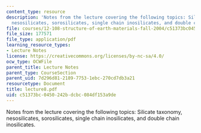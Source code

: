 ```yaml
---
content_type: resource
description: 'Notes from the lecture covering the following topics: Silicate taxonomy,
  nesosilicates, sorosilicates, single chain inosilicates, and double chain inosilicates.'
file: courses/12-108-structure-of-earth-materials-fall-2004/c51373bc0450242bdcbc084df153a9de_lecture8.pdf
file_size: 177571
file_type: application/pdf
learning_resource_types:
- Lecture Notes
license: https://creativecommons.org/licenses/by-nc-sa/4.0/
ocw_type: OCWFile
parent_title: Lecture Notes
parent_type: CourseSection
parent_uid: 7d296d81-2189-7753-1ebc-270cd7db3a21
resourcetype: Document
title: lecture8.pdf
uid: c51373bc-0450-242b-dcbc-084df153a9de
---
```

Notes from the lecture covering the following topics: Silicate taxonomy, nesosilicates, sorosilicates, single chain inosilicates, and double chain inosilicates.